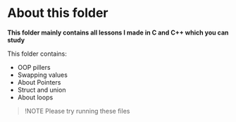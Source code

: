 # About this folder

**This folder mainly contains all lessons I made in C and C++ which you can study**

This folder contains:

- OOP pillers
- Swapping values
- About Pointers
- Struct and union
- About loops

> !NOTE
> Please try running these files
